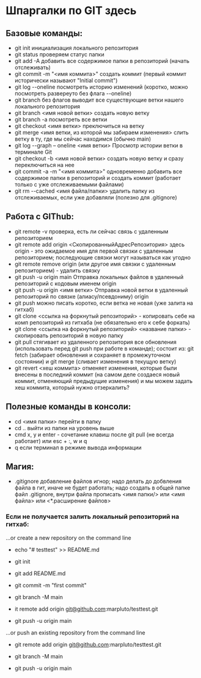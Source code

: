 # Шпаргалки по GIT здесь
## Базовые команды:
- git init инициализация локального репозитория
- git status проверяем статус папки
- git add -A добавить все содержимое папки в репозиторий (начать отслеживать)
- git commit -m "<имя коммита>" создать коммит (первый коммит исторически называют "Initial commit")
- git log --oneline посмотреть историю изменений (коротко, можно посмотреть развереуто без флага --oneline)
- git branch без флагов выводит все существующие ветки нашего локального репозитория
- git branch <имя новой ветки> создать новую ветку
- git branch -a посмотреть все ветки
- git checkout <имя ветки> преключиться на ветку
- git merge <имя ветки, из которой мы забираем изменения> слить ветку в ту, где мы сейчас находимся (обычно main)
- git log --graph – oneline <имя ветки> Просмотр истории ветки в терминале Git
- git checkout -b <имя новой ветки> создать новую ветку и сразу переключиться на нее
- git commit -a -m "<имя коммита>" одновременно добавить все содержимое папки в репозиторий и создать коммит (работает только с уже отслеживаемыми файлами)
- git rm --cached <имя файла/папки> удалить папку из отслеживаемых, если уже добавляли (полезно для .gitignore)
## Работа с GIThub:
- git remote -v проверка, есть ли сейчас связь с удаленным репозиторием
- git remote add origin <СкопированныйАдресРепозитория> здесь origin - это ожидаемое имя для первой связки с удаленным репозиторием; последующие связки могут называться как угодно
- git remote remove origin (или другое имя связки с удаленным репозиторием) - удалить связку
- git push -u origin main Отправка локальных файлов в удаленный репозиторий с кодовым именем origin
- git push -u origin <имя ветки> Отправка новой ветки в удаленный репозиторий по связке (алиасу/псевдониму) origin
- git push можно писать коротко, если ветка не новая (уже залита на гитхаб)
- git clone <ссылка на форкнутый репозиторий> - копировать себе на комп репозиторий из гитхаба (не обязательно его к себе форкать)
- git clone <ссылка на форкнутый репозиторий> <название папки> - скопировать репозиторий в новую папку
- git pull стягивает из удаленного репозитория все обновления (использовать перед git push при работе в команде); состоит из: git fetch (забирает обновления и сохраняет в промежуточном состоянии) и git merge (сливает изменения в текущую ветку)
- git revert <хеш коммита> отменяет изменения, которые были внесены в последний коммит (на самом деле создаеся новый коммит, отменяющий предыдущие изменения) и мы можем задать хеш коммита, который нужно отзеркалить?
## Полезные команды в консоли:
- cd <имя папки> перейти в папку
- cd .. выйти из папки на уровень выше
- cmd x, y и enter - сочетание клавиш после git pull (не всегда работает) или esc + :, w и q
- q если терминал в режиме вывода информации
## Магия:
- .gitignore добавление файлов игнор; надо делать до добвления файла в гит, иначе не будет работать; надо создать в общей папке файл .gitignore, внутри файла прописать <имя папки/> или <имя файла> или <*.расширение файлов>
### Если не получается залить локальный репозиторий на гитхаб:
…or create a new repository on the command line

- echo "# testtest" >> README.md

- git init

- git add README.md

- git commit -m "first commit"

- git branch -M main

- it remote add origin git@github.com:marpluto/testtest.git

- git push -u origin main

…or push an existing repository from the command line

- git remote add origin git@github.com:marpluto/testtest.git

- git branch -M main

- git push -u origin main